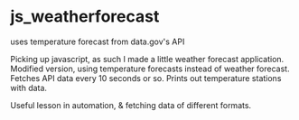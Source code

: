 # js_weatherforecast
uses temperature forecast from data.gov's API

Picking up javascript, as such I made a little weather forecast application. 
Modified version, using temperature forecasts instead of weather forecast.
Fetches API data every 10 seconds or so.
Prints out temperature stations with data.

Useful lesson in automation, & fetching data of different formats.
